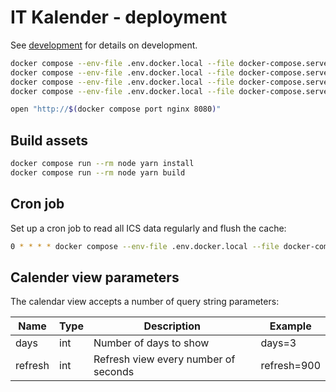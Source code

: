 # IT Kalender - deployment

See [development](development.md) for details on development.

```sh
docker compose --env-file .env.docker.local --file docker-compose.server.yml pull
docker compose --env-file .env.docker.local --file docker-compose.server.yml up --detach
docker compose --env-file .env.docker.local --file docker-compose.server.yml exec phpfpm composer install
docker compose --env-file .env.docker.local --file docker-compose.server.yml exec phpfpm bin/console doctrine:migrations:migrate --no-interaction

open "http://$(docker compose port nginx 8080)"
```

## Build assets

```sh
docker compose run --rm node yarn install
docker compose run --rm node yarn build
```

## Cron job

Set up a cron job to read all ICS data regularly and flush the cache:

```sh
0 * * * * docker compose --env-file .env.docker.local --file docker-compose.server.yml exec phpfpm bin/console app:read-ics; docker compose --env-file .env.docker.local --file docker-compose.server.yml exec phpfpm bin/console cache:clear
```

## Calender view parameters

The calendar view accepts a number of query string parameters:

| Name    | Type | Description                          | Example     |
|---------|------|--------------------------------------|-------------|
| days    | int  | Number of days to show               | days=3      |
| refresh | int  | Refresh view every number of seconds | refresh=900 |
